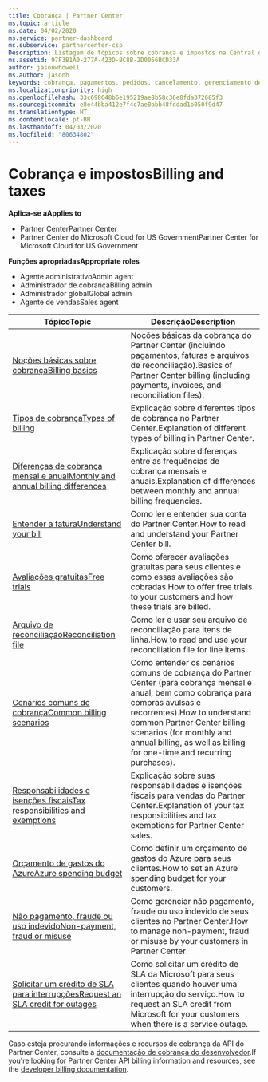 ```yaml
---
title: Cobrança | Partner Center
ms.topic: article
ms.date: 04/02/2020
ms.service: partner-dashboard
ms.subservice: partnercenter-csp
Description: Listagem de tópicos sobre cobrança e impostos na Central de Parceiros, incluindo informações sobre recursos de cobrança, faturas, cobrança de CSP e impostos.
ms.assetid: 97F3B1A0-277A-423D-BC8B-2D0056BCD33A
author: jasonwhowell
ms.author: jasonh
keywords: cobrança, pagamentos, pedidos, cancelamento, gerenciamento de pedidos, falta de pagamento, fraude, uso indevido, imposto, isenções de imposto, arquivos de reconciliação, arquivo de reconciliação
ms.localizationpriority: high
ms.openlocfilehash: 33c698648b6e195219ae8b58c36e8fda372685f3
ms.sourcegitcommit: e8e44bba412e7f4c7ae0abb48fddad1b050f9d47
ms.translationtype: HT
ms.contentlocale: pt-BR
ms.lasthandoff: 04/03/2020
ms.locfileid: "80634802"
---
```

# <a name="billing-and-taxes"></a><span data-ttu-id="7512f-104">Cobrança e impostos</span><span class="sxs-lookup"><span data-stu-id="7512f-104">Billing and taxes</span></span>

<span data-ttu-id="7512f-105">**Aplica-se a**</span><span class="sxs-lookup"><span data-stu-id="7512f-105">**Applies to**</span></span>

- <span data-ttu-id="7512f-106">Partner Center</span><span class="sxs-lookup"><span data-stu-id="7512f-106">Partner Center</span></span>
- <span data-ttu-id="7512f-107">Partner Center do Microsoft Cloud for US Government</span><span class="sxs-lookup"><span data-stu-id="7512f-107">Partner Center for Microsoft Cloud for US Government</span></span>

<span data-ttu-id="7512f-108">**Funções apropriadas**</span><span class="sxs-lookup"><span data-stu-id="7512f-108">**Appropriate roles**</span></span>

- <span data-ttu-id="7512f-109">Agente administrativo</span><span class="sxs-lookup"><span data-stu-id="7512f-109">Admin agent</span></span>
- <span data-ttu-id="7512f-110">Administrador de cobrança</span><span class="sxs-lookup"><span data-stu-id="7512f-110">Billing admin</span></span>
- <span data-ttu-id="7512f-111">Administrador global</span><span class="sxs-lookup"><span data-stu-id="7512f-111">Global admin</span></span>
- <span data-ttu-id="7512f-112">Agente de vendas</span><span class="sxs-lookup"><span data-stu-id="7512f-112">Sales agent</span></span>

| <span data-ttu-id="7512f-113">Tópico</span><span class="sxs-lookup"><span data-stu-id="7512f-113">Topic</span></span> | <span data-ttu-id="7512f-114">Descrição</span><span class="sxs-lookup"><span data-stu-id="7512f-114">Description</span></span> |
| ----- | ----------- |
| [<span data-ttu-id="7512f-115">Noções básicas sobre cobrança</span><span class="sxs-lookup"><span data-stu-id="7512f-115">Billing basics</span></span>](billing-basics.md) | <span data-ttu-id="7512f-116">Noções básicas da cobrança do Partner Center (incluindo pagamentos, faturas e arquivos de reconciliação).</span><span class="sxs-lookup"><span data-stu-id="7512f-116">Basics of Partner Center billing (including payments, invoices, and reconciliation files).</span></span> |
| [<span data-ttu-id="7512f-117">Tipos de cobrança</span><span class="sxs-lookup"><span data-stu-id="7512f-117">Types of billing</span></span>](billing-different-types.md) | <span data-ttu-id="7512f-118">Explicação sobre diferentes tipos de cobrança no Partner Center.</span><span class="sxs-lookup"><span data-stu-id="7512f-118">Explanation of different types of billing in Partner Center.</span></span> |
| [<span data-ttu-id="7512f-119">Diferenças de cobrança mensal e anual</span><span class="sxs-lookup"><span data-stu-id="7512f-119">Monthly and annual billing differences</span></span>](billing-annual-monthly.md) | <span data-ttu-id="7512f-120">Explicação sobre diferenças entre as frequências de cobrança mensais e anuais.</span><span class="sxs-lookup"><span data-stu-id="7512f-120">Explanation of differences between monthly and annual billing frequencies.</span></span> |
| [<span data-ttu-id="7512f-121">Entender a fatura</span><span class="sxs-lookup"><span data-stu-id="7512f-121">Understand your bill</span></span>](read-your-bill.md) | <span data-ttu-id="7512f-122">Como ler e entender sua conta do Partner Center.</span><span class="sxs-lookup"><span data-stu-id="7512f-122">How to read and understand your Partner Center bill.</span></span> |
| [<span data-ttu-id="7512f-123">Avaliações gratuitas</span><span class="sxs-lookup"><span data-stu-id="7512f-123">Free trials</span></span>](offer-your-customers-trials-of-microsoft-products.md) | <span data-ttu-id="7512f-124">Como oferecer avaliações gratuitas para seus clientes e como essas avaliações são cobradas.</span><span class="sxs-lookup"><span data-stu-id="7512f-124">How to offer free trials to your customers and how these trials are billed.</span></span> |
| [<span data-ttu-id="7512f-125">Arquivo de reconciliação</span><span class="sxs-lookup"><span data-stu-id="7512f-125">Reconciliation file</span></span>](use-the-reconciliation-files.md) | <span data-ttu-id="7512f-126">Como ler e usar seu arquivo de reconciliação para itens de linha.</span><span class="sxs-lookup"><span data-stu-id="7512f-126">How to read and use your reconciliation file for line items.</span></span> |
| [<span data-ttu-id="7512f-127">Cenários comuns de cobrança</span><span class="sxs-lookup"><span data-stu-id="7512f-127">Common billing scenarios</span></span>](common-billing-scenarios.md) | <span data-ttu-id="7512f-128">Como entender os cenários comuns de cobrança do Partner Center (para cobrança mensal e anual, bem como cobrança para compras avulsas e recorrentes).</span><span class="sxs-lookup"><span data-stu-id="7512f-128">How to understand common Partner Center billing scenarios (for monthly and annual billing, as well as billing for one-time and recurring purchases).</span></span> |
| [<span data-ttu-id="7512f-129">Responsabilidades e isenções fiscais</span><span class="sxs-lookup"><span data-stu-id="7512f-129">Tax responsibilities and exemptions</span></span>](tax-and-tax-exemptions.md) | <span data-ttu-id="7512f-130">Explicação sobre suas responsabilidades e isenções fiscais para vendas do Partner Center.</span><span class="sxs-lookup"><span data-stu-id="7512f-130">Explanation of your tax responsibilities and tax exemptions for Partner Center sales.</span></span> |
| [<span data-ttu-id="7512f-131">Orçamento de gastos do Azure</span><span class="sxs-lookup"><span data-stu-id="7512f-131">Azure spending budget</span></span>](set-an-azure-spending-budget-for-your-customers.md) | <span data-ttu-id="7512f-132">Como definir um orçamento de gastos do Azure para seus clientes.</span><span class="sxs-lookup"><span data-stu-id="7512f-132">How to set an Azure spending budget for your customers.</span></span> |
| [<span data-ttu-id="7512f-133">Não pagamento, fraude ou uso indevido</span><span class="sxs-lookup"><span data-stu-id="7512f-133">Non-payment, fraud or misuse</span></span>](non-payment--fraud--or-misuse.md) | <span data-ttu-id="7512f-134">Como gerenciar não pagamento, fraude ou uso indevido de seus clientes no Partner Center.</span><span class="sxs-lookup"><span data-stu-id="7512f-134">How to manage non-payment, fraud or misuse by your customers in Partner Center.</span></span> |
| [<span data-ttu-id="7512f-135">Solicitar um crédito de SLA para interrupções</span><span class="sxs-lookup"><span data-stu-id="7512f-135">Request an SLA credit for outages</span></span>](request-credit.md) | <span data-ttu-id="7512f-136">Como solicitar um crédito de SLA da Microsoft para seus clientes quando houver uma interrupção do serviço.</span><span class="sxs-lookup"><span data-stu-id="7512f-136">How to request an SLA credit from Microsoft for your customers when there is a service outage.</span></span> |

<span data-ttu-id="7512f-137">Caso esteja procurando informações e recursos de cobrança da API do Partner Center, consulte a [documentação de cobrança do desenvolvedor](https://docs.microsoft.com/partner-center/develop/manage-billing).</span><span class="sxs-lookup"><span data-stu-id="7512f-137">If you're looking for Partner Center API billing information and resources, see the [developer billing documentation](https://docs.microsoft.com/partner-center/develop/manage-billing).</span></span>
